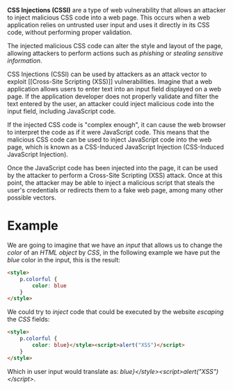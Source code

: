 **CSS Injections (CSSI)** are a type of web vulnerability that allows an attacker to inject malicious CSS code into a web page. This occurs when a web application relies on untrusted user input and uses it directly in its CSS code, without performing proper validation.

The injected malicious CSS code can alter the style and layout of the page, allowing attackers to perform actions such as *phishing* or *stealing sensitive information*.

CSS Injections (CSSI) can be used by attackers as an attack vector to exploit [[Cross-Site Scripting (XSS)]] vulnerabilities. Imagine that a web application allows users to enter text into an input field displayed on a web page. If the application developer does not properly validate and filter the text entered by the user, an attacker could inject malicious code into the input field, including JavaScript code.

If the injected CSS code is "complex enough", it can cause the web browser to interpret the code as if it were JavaScript code. This means that the malicious CSS code can be used to inject JavaScript code into the web page, which is known as a CSS-Induced JavaScript Injection (CSS-Induced JavaScript Injection).

Once the JavaScript code has been injected into the page, it can be used by the attacker to perform a Cross-Site Scripting (XSS) attack. Once at this point, the attacker may be able to inject a malicious script that steals the user's credentials or redirects them to a fake web page, among many other possible vectors.

# Example

We are going to imagine that we have an *input* that allows us to change the *color* of an *HTML object* by *CSS*, in the following example we have put the *blue* color in the input, this is the result:

```html
<style>
	p.colorful {
		color: blue
	}
</style>
```

We could try to *inject* code that could be executed by the website *escaping* the *CSS* fields:

```html
<style>
	p.colorful {
		color: blue}</style><script>alert("XSS")</script>
	}
</style>
```

Which in user input would translate as: *blue}\</style>\<script>alert("XSS")\</script>*.